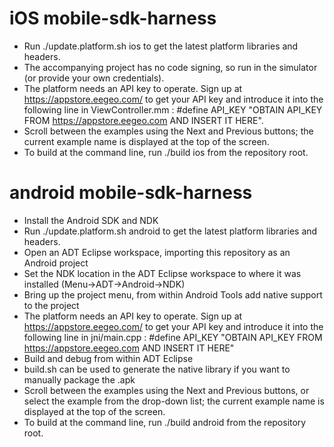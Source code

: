 iOS mobile-sdk-harness
==================

* Run ./update.platform.sh ios to get the latest platform libraries and headers.
* The accompanying project has no code signing, so run in the simulator (or provide your own credentials).
* The platform needs an API key to operate. Sign up at https://appstore.eegeo.com/ to get your API key and introduce it into the following line in ViewController.mm : 
	#define API_KEY "OBTAIN API_KEY FROM https://appstore.eegeo.com AND INSERT IT HERE".
* Scroll between the examples using the Next and Previous buttons; the current example name is displayed at the top of the screen.
* To build at the command line, run ./build ios from the repository root.

android mobile-sdk-harness
==========================

* Install the Android SDK and NDK
* Run ./update.platform.sh android to get the latest platform libraries and headers.
* Open an ADT Eclipse workspace, importing this repository as an Android project
* Set the NDK location in the ADT Eclipse workspace to where it was installed (Menu->ADT->Android->NDK)
* Bring up the project menu, from within Android Tools add native support to the project
* The platform needs an API key to operate. Sign up at https://appstore.eegeo.com/ to get your API key and introduce it into the following line in jni/main.cpp : 
	#define API_KEY "OBTAIN API_KEY FROM https://appstore.eegeo.com AND INSERT IT HERE"
* Build and debug from within ADT Eclipse
* build.sh can be used to generate the native library if you want to manually package the .apk
* Scroll between the examples using the Next and Previous buttons, or select the example from the drop-down list; the current example name is displayed at the top of the screen. 
* To build at the command line, run ./build android from the repository root.